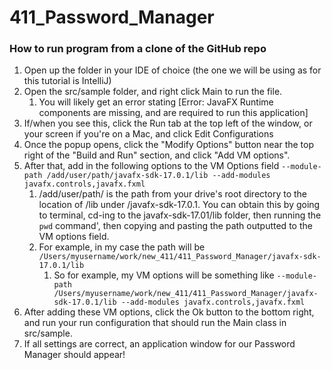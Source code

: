 # 411_Password_Manager

### How to run program from a clone of the GitHub repo

1. Open up the folder in your IDE of choice (the one we will be using as for this tutorial is IntelliJ)
2. Open the src/sample folder, and right click Main to run the file.
    1. You will likely get an error stating [Error: JavaFX Runtime components are missing, and are required to run this application]
3. If/when you see this, click the Run tab at the top left of the window, or your screen if you're on a Mac, and click Edit Configurations
4. Once the popup opens, click the "Modify Options" button near the top right of the "Build and Run" section, and click "Add VM options".
5. After that, add in the following options to the VM Options field `--module-path /add/user/path/javafx-sdk-17.0.1/lib --add-modules javafx.controls,javafx.fxml`
    1. /add/user/path/ is the path from your drive's root directory to the location of /lib under /javafx-sdk-17.0.1. You can obtain this by going to terminal, cd-ing to the javafx-sdk-17.01/lib folder, then running the `pwd` command', then copying and pasting the path outputted to the VM options field.
    2. For example, in my case the path will be `/Users/myusername/work/new_411/411_Password_Manager/javafx-sdk-17.0.1/lib`
        1. So for example, my VM options will be something like `--module-path /Users/myusername/work/new_411/411_Password_Manager/javafx-sdk-17.0.1/lib --add-modules javafx.controls,javafx.fxml`
6. After adding these VM options, click the Ok button to the bottom right, and run your run configuration that should run the Main class in src/sample.
7. If all settings are correct, an application window for our Password Manager should appear!
